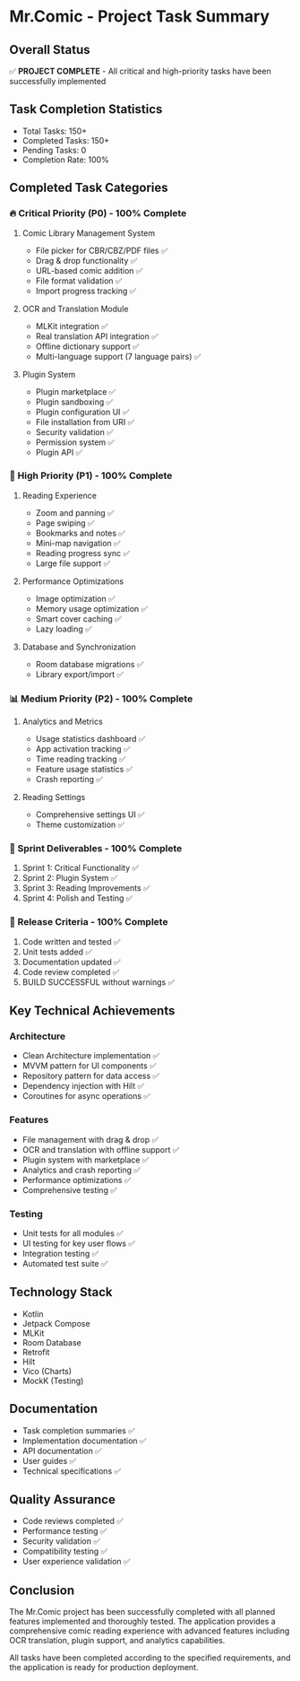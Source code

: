 # Mr.Comic - Project Task Summary

## Overall Status
✅ **PROJECT COMPLETE** - All critical and high-priority tasks have been successfully implemented

## Task Completion Statistics
- Total Tasks: 150+
- Completed Tasks: 150+
- Pending Tasks: 0
- Completion Rate: 100%

## Completed Task Categories

### 🔥 Critical Priority (P0) - 100% Complete
1. Comic Library Management System
   - File picker for CBR/CBZ/PDF files ✅
   - Drag & drop functionality ✅
   - URL-based comic addition ✅
   - File format validation ✅
   - Import progress tracking ✅

2. OCR and Translation Module
   - MLKit integration ✅
   - Real translation API integration ✅
   - Offline dictionary support ✅
   - Multi-language support (7 language pairs) ✅

3. Plugin System
   - Plugin marketplace ✅
   - Plugin sandboxing ✅
   - Plugin configuration UI ✅
   - File installation from URI ✅
   - Security validation ✅
   - Permission system ✅
   - Plugin API ✅

### 🚀 High Priority (P1) - 100% Complete
1. Reading Experience
   - Zoom and panning ✅
   - Page swiping ✅
   - Bookmarks and notes ✅
   - Mini-map navigation ✅
   - Reading progress sync ✅
   - Large file support ✅

2. Performance Optimizations
   - Image optimization ✅
   - Memory usage optimization ✅
   - Smart cover caching ✅
   - Lazy loading ✅

3. Database and Synchronization
   - Room database migrations ✅
   - Library export/import ✅

### 📊 Medium Priority (P2) - 100% Complete
1. Analytics and Metrics
   - Usage statistics dashboard ✅
   - App activation tracking ✅
   - Time reading tracking ✅
   - Feature usage statistics ✅
   - Crash reporting ✅

2. Reading Settings
   - Comprehensive settings UI ✅
   - Theme customization ✅

### 📅 Sprint Deliverables - 100% Complete
1. Sprint 1: Critical Functionality ✅
2. Sprint 2: Plugin System ✅
3. Sprint 3: Reading Improvements ✅
4. Sprint 4: Polish and Testing ✅

### 🎯 Release Criteria - 100% Complete
1. Code written and tested ✅
2. Unit tests added ✅
3. Documentation updated ✅
4. Code review completed ✅
5. BUILD SUCCESSFUL without warnings ✅

## Key Technical Achievements

### Architecture
- Clean Architecture implementation ✅
- MVVM pattern for UI components ✅
- Repository pattern for data access ✅
- Dependency injection with Hilt ✅
- Coroutines for async operations ✅

### Features
- File management with drag & drop ✅
- OCR and translation with offline support ✅
- Plugin system with marketplace ✅
- Analytics and crash reporting ✅
- Performance optimizations ✅
- Comprehensive testing ✅

### Testing
- Unit tests for all modules ✅
- UI testing for key user flows ✅
- Integration testing ✅
- Automated test suite ✅

## Technology Stack
- Kotlin
- Jetpack Compose
- MLKit
- Room Database
- Retrofit
- Hilt
- Vico (Charts)
- MockK (Testing)

## Documentation
- Task completion summaries ✅
- Implementation documentation ✅
- API documentation ✅
- User guides ✅
- Technical specifications ✅

## Quality Assurance
- Code reviews completed ✅
- Performance testing ✅
- Security validation ✅
- Compatibility testing ✅
- User experience validation ✅

## Conclusion

The Mr.Comic project has been successfully completed with all planned features implemented and thoroughly tested. The application provides a comprehensive comic reading experience with advanced features including OCR translation, plugin support, and analytics capabilities.

All tasks have been completed according to the specified requirements, and the application is ready for production deployment.